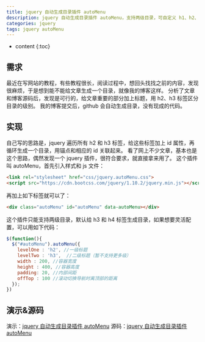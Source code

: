 ```yaml
---
title: jquery 自动生成目录插件 autoMenu
description: jquery 自动生成目录插件 autoMenu，支持两级目录，可自定义 h1、h2、h3、h4、h5、h6。
categories: jquery
tags: jquery autoMenu
---
```


* content
{:toc}

## 需求
最近在写网站的教程，有些教程很长，阅读过程中，想回头找找之前的内容，发现很麻烦，于是想到能不能给文章生成一个目录，就像我的博客这样。
分析了文章和博客源码后，发现是可行的，给文章重要的部分加上标题，用 h2、h3 标签区分目录的级别。
我的博客提交后，github 会自动生成目录，没有现成的代码。

## 实现
自己写的思路是，jquery 遍历所有 h2 和 h3 标签，给这些标签加上 id 属性，再循环生成一个目录，用锚点和相应的 id 关联起来。
看了网上不少文章，基本也是这个思路，偶然发现一个 jquery 插件，很符合要求，就直接拿来用了。
这个插件叫 autoMenu，首先引入样式和 js 文件：

``` html
<link rel="stylesheet" href="css/jquery.autoMenu.css">
<script src="https://cdn.bootcss.com/jquery/1.10.2/jquery.min.js"></script>
```

再加上如下标签就可以了：

``` html
<div class="autoMenu" id="autoMenu" data-autoMenu></div>
```

这个插件只能支持两级目录，默认给 h3 和 h4 标签生成目录，如果想要灵活配置，可以用如下代码：

``` js
$(function(){
  $("#autoMenu").autoMenu({
    levelOne : 'h2', //一级标题
    levelTwo : 'h3',  //二级标题（暂不支持更多级）
    width : 200, //容器宽度
    height : 400, //容器高度
    padding: 20, //内部间距
    offTop : 100 //滚动切换导航时离顶部的距离
  });
})
```

## 演示&源码
演示：[jquery 自动生成目录插件 autoMenu](https://zhaoxinglong.com/demo/js/autoMenu/)
源码：[jquery 自动生成目录插件 autoMenu](http://code.52zxw.net/detail/id/1508)
